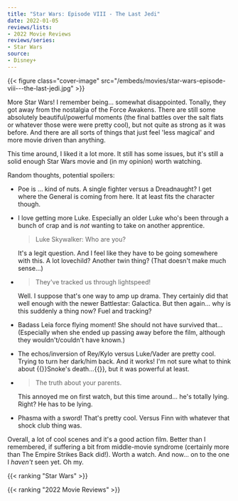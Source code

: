 ```yaml
---
title: "Star Wars: Episode VIII - The Last Jedi"
date: 2022-01-05
reviews/lists:
- 2022 Movie Reviews
reviews/series:
- Star Wars
source:
- Disney+
---
```

{{< figure class="cover-image" src="/embeds/movies/star-wars-episode-viii---the-last-jedi.jpg" >}}

More Star Wars! I remember being... somewhat disappointed. Tonally, they got away from the nostalgia of the Force Awakens. There are still some absolutely beautiful/powerful moments (the final battles over the salt flats or whatever those were were pretty cool), but not quite as strong as it was before. And there are all sorts of things that just feel 'less magical' and more movie driven than anything. 

This time around, I liked it a lot more. It still has some issues, but it's still a solid enough Star Wars movie and (in my opinion) worth watching. 

Random thoughts, potential spoilers:

* Poe is ... kind of nuts. A single fighter versus a Dreadnaught? I get where the General is coming from here. It at least fits the character though. 

* I love getting more Luke. Especially an older Luke who's been through a bunch of crap and is *not* wanting to take on another apprentice. 

    > Luke Skywalker: Who are you?

    It's a legit question. And I feel like they have to be going somewhere with this. A lot lovechild? Another twin thing? (That doesn't make much sense...)

*  
    > They've tracked us through lightspeed!

    Well. I suppose that's one way to amp up drama. They certainly did that well enough with the newer Battlestar: Galactica. But then again... why is this suddenly a thing now? Fuel and tracking?

* Badass Leia force flying moment! She should not have survived that... (Especially when she ended up passing away before the film, although they wouldn't/couldn't have known.)

* The echos/inversion of Rey/Kylo versus Luke/Vader are pretty cool. Trying to turn her dark/him back. And it works! I'm not sure what to think about {{<spoiler>}}Snoke's death...{{</spoiler>}}, but it was powerful at least. 

* 
    > The truth about your parents.

    This annoyed me on first watch, but this time around... he's totally lying. Right? He has to be lying.

* Phasma with a sword! That's pretty cool. Versus Finn with whatever that shock club thing was. 

Overall, a lot of cool scenes and it's a good action film. Better than I remembered, if suffering a bit from middle-movie syndrome (certainly more than The Empire Strikes Back did!). Worth a watch. And now... on to the one I *haven't* seen yet. Oh my.

{{< ranking "Star Wars" >}}

{{< ranking "2022 Movie Reviews" >}}